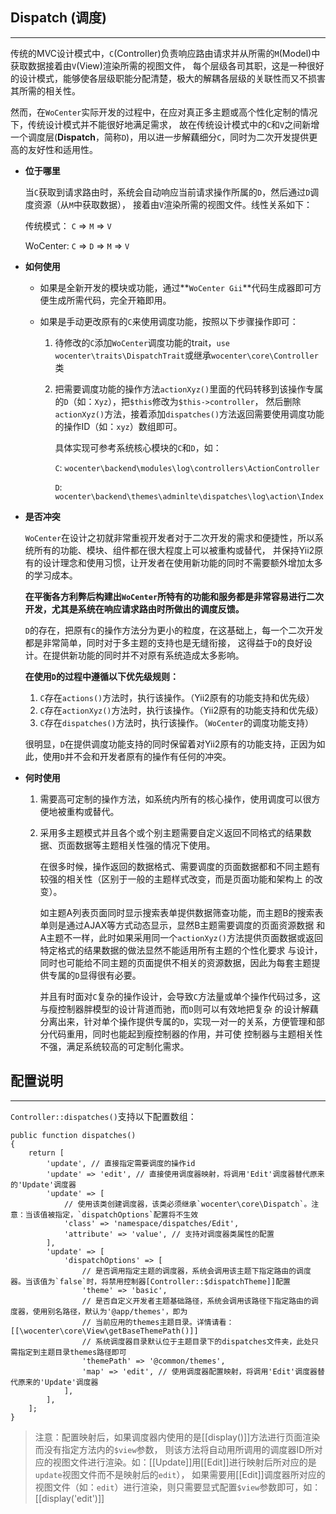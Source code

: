 ## Dispatch (调度)
---

传统的MVC设计模式中，`C`(Controller)负责响应路由请求并从所需的`M`(Model)中获取数据接着由`V`(View)渲染所需的视图文件，
每个层级各司其职，这是一种很好的设计模式，能够使各层级职能分配清楚，极大的解耦各层级的关联性而又不损害其所需的相关性。

然而，在`WoCenter`实际开发的过程中，在应对真正多主题或高个性化定制的情况下，传统设计模式并不能很好地满足需求，
故在传统设计模式中的`C`和`V`之间新增一个调度层(**Dispatch**，简称`D`)，用以进一步解藕细分`C`，同时为二次开发提供更高的友好性和适用性。

* **位于哪里**

    当`C`获取到请求路由时，系统会自动响应当前请求操作所属的`D`，然后通过`D`调度资源（从`M`中获取数据），
    接着由`V`渲染所需的视图文件。线性关系如下：

    传统模式：
    `C` => `M` => `V`

    WoCenter:
    `C` => `D` => `M` => `V`

* **如何使用**

    * 如果是全新开发的模块或功能，通过**`WoCenter Gii`**代码生成器即可方便生成所需代码，完全开箱即用。

    * 如果是手动更改原有的`C`来使用调度功能，按照以下步骤操作即可：

        1. 待修改的`C`添加`WoCenter`调度功能的trait，`use wocenter\traits\DispatchTrait`或继承`wocenter\core\Controller`类
        2. 把需要调度功能的操作方法`actionXyz()`里面的代码转移到该操作专属的`D`（如：`Xyz`），把`$this`修改为`$this->controller`，
        然后删除`actionXyz()`方法，接着添加`dispatches()`方法返回需要使用调度功能的操作ID（如：`xyz`）数组即可。

            具体实现可参考系统核心模块的`C`和`D`，如：

            `C`: `wocenter\backend\modules\log\controllers\ActionController`

            `D`: `wocenter\backend\themes\adminlte\dispatches\log\action\Index`

* **是否冲突**

    `WoCenter`在设计之初就非常重视开发者对于二次开发的需求和便捷性，所以系统所有的功能、模块、组件都在很大程度上可以被重构或替代，
    并保持Yii2原有的设计理念和使用习惯，让开发者在使用新功能的同时不需要额外增加太多的学习成本。

    **在平衡各方利弊后构建出`WoCenter`所特有的功能和服务都是非常容易进行二次开发，尤其是系统在响应请求路由时所做出的调度反馈。**

    `D`的存在，把原有`C`的操作方法分为更小的粒度，在这基础上，每一个二次开发都是非常简单，同时对于多主题的支持也是无缝衔接，
    这得益于`D`的良好设计。在提供新功能的同时并不对原有系统造成太多影响。

    **在使用`D`的过程中遵循以下优先级规则：**

    1. `C`存在`actions()`方法时，执行该操作。（Yii2原有的功能支持和优先级）
    2. `C`存在`actionXyz()`方法时，执行该操作。（Yii2原有的功能支持和优先级）
    3. `C`存在`dispatches()`方法时，执行该操作。（`WoCenter`的调度功能支持）

    很明显，`D`在提供调度功能支持的同时保留着对Yii2原有的功能支持，正因为如此，使用`D`并不会和开发者原有的操作有任何的冲突。

* **何时使用**

    1. 需要高可定制的操作方法，如系统内所有的核心操作，使用调度可以很方便地被重构或替代。
    2. 采用多主题模式并且各个或个别主题需要自定义返回不同格式的结果数据、页面数据等主题相关性强的情况下使用。

        在很多时候，操作返回的数据格式、需要调度的页面数据都和不同主题有较强的相关性（区别于一般的主题样式改变，而是页面功能和架构上
        的改变）。

        如主题A列表页面同时显示搜索表单提供数据筛查功能，而主题B的搜索表单则是通过AJAX等方式动态显示，显然B主题需要调度的页面资源数据
        和A主题不一样，此时如果采用同一个`actionXyz()`方法提供页面数据或返回特定格式的结果数据的做法显然不能适用所有主题的个性化要求
        与设计，同时也可能给不同主题的页面提供不相关的资源数据，因此为每套主题提供专属的`D`显得很有必要。

        并且有时面对`C`复杂的操作设计，会导致`C`方法量或单个操作代码过多，这与瘦控制器胖模型的设计背道而驰，而`D`则可以有效地把复杂
        的设计解藕分离出来，针对单个操作提供专属的`D`，实现一对一的关系，方便管理和部分代码重用，同时也能起到瘦控制器的作用，并可使
        控制器与主题相关性不强，满足系统较高的可定制化需求。

## 配置说明
---

`Controller::dispatches()`支持以下配置数组：

    public function dispatches()
    {
        return [
            'update', // 直接指定需要调度的操作id
            'update' => 'edit', // 直接使用调度器映射，将调用'Edit'调度器替代原来的'Update'调度器
            'update' => [
                // 使用该类创建调度器，该类必须继承`wocenter\core\Dispatch`。注意：当该值被指定，`dispatchOptions`配置将不生效
                'class' => 'namespace/dispatches/Edit',
                'attribute' => 'value', // 支持对调度器类属性的配置
            ],
            'update' => [
                'dispatchOptions' => [
                    // 是否调用指定主题的调度器，系统会调用该主题下指定路由的调度器。当该值为`false`时，将禁用控制器[Controller::$dispatchTheme]]配置
                    'theme' => 'basic',
                    // 是否自定义开发者主题基础路径，系统会调用该路径下指定路由的调度器，使用别名路径，默认为'@app/themes'，即为
                    // 当前应用的themes主题目录。详情请看：[[\wocenter\core\View\getBaseThemePath()]]
                    // 系统调度器目录默认位于主题目录下的dispatches文件夹，此处只需指定到主题目录themes路径即可
                    'themePath' => '@common/themes',
                    'map' => 'edit', // 使用调度器配置映射，将调用'Edit'调度器替代原来的'Update'调度器
                ],
            ],
        ];
    }

> 注意：配置映射后，如果调度器内使用的是[[display()]]方法进行页面渲染而没有指定方法内的`$view`参数，
则该方法将自动用所调用的调度器ID所对应的视图文件进行渲染。如：[[Update]]用[[Edit]]进行映射后所对应的是`update`视图文件而不是映射后的`edit`），
如果需要用[[Edit]]调度器所对应的视图文件（如：`edit`）进行渲染，则只需要显式配置`$view`参数即可，如：[[display('edit')]]

